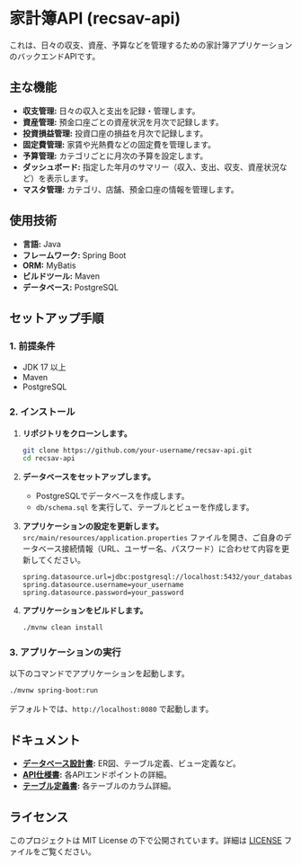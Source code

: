 # 家計簿API (recsav-api)

これは、日々の収支、資産、予算などを管理するための家計簿アプリケーションのバックエンドAPIです。

## 主な機能

- **収支管理:** 日々の収入と支出を記録・管理します。
- **資産管理:** 預金口座ごとの資産状況を月次で記録します。
- **投資損益管理:** 投資口座の損益を月次で記録します。
- **固定費管理:** 家賃や光熱費などの固定費を管理します。
- **予算管理:** カテゴリごとに月次の予算を設定します。
- **ダッシュボード:** 指定した年月のサマリー（収入、支出、収支、資産状況など）を表示します。
- **マスタ管理:** カテゴリ、店舗、預金口座の情報を管理します。

## 使用技術

- **言語:** Java
- **フレームワーク:** Spring Boot
- **ORM:** MyBatis
- **ビルドツール:** Maven
- **データベース:** PostgreSQL

## セットアップ手順

### 1. 前提条件

- JDK 17 以上
- Maven
- PostgreSQL

### 2. インストール

1.  **リポジトリをクローンします。**
    ```bash
    git clone https://github.com/your-username/recsav-api.git
    cd recsav-api
    ```

2.  **データベースをセットアップします。**
    - PostgreSQLでデータベースを作成します。
    - `db/schema.sql` を実行して、テーブルとビューを作成します。

3.  **アプリケーションの設定を更新します。**
    `src/main/resources/application.properties` ファイルを開き、ご自身のデータベース接続情報（URL、ユーザー名、パスワード）に合わせて内容を更新してください。
    ```properties
    spring.datasource.url=jdbc:postgresql://localhost:5432/your_database
    spring.datasource.username=your_username
    spring.datasource.password=your_password
    ```

4.  **アプリケーションをビルドします。**
    ```bash
    ./mvnw clean install
    ```

### 3. アプリケーションの実行

以下のコマンドでアプリケーションを起動します。
```bash
./mvnw spring-boot:run
```
デフォルトでは、`http://localhost:8080` で起動します。

## ドキュメント

- **[データベース設計書](DATABASE_DESIGN.md):** ER図、テーブル定義、ビュー定義など。
- **[API仕様書](API_SPECIFICATION.md):** 各APIエンドポイントの詳細。
- **[テーブル定義書](TABLE_DEFINITION.md):** 各テーブルのカラム詳細。

## ライセンス

このプロジェクトは MIT License の下で公開されています。詳細は [LICENSE](LICENSE) ファイルをご覧ください。
